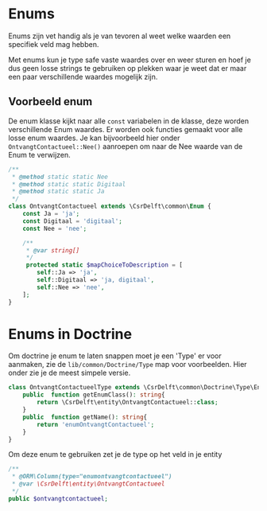 # Enums
Enums zijn vet handig als je van tevoren al weet welke waarden een specifiek veld mag hebben.

Met enums kun je type safe vaste waardes over en weer sturen en hoef je dus geen losse strings te gebruiken op plekken waar je weet dat er maar een paar verschillende waardes mogelijk zijn.

## Voorbeeld enum

De enum klasse kijkt naar alle `const` variabelen in de klasse, deze worden verschillende Enum waardes. Er worden ook functies gemaakt voor alle losse enum waardes. Je kan bijvoorbeeld hier onder `OntvangtContactueel::Nee()` aanroepen om naar de Nee waarde van de Enum te verwijzen.

```php
/**
 * @method static static Nee
 * @method static static Digitaal
 * @method static static Ja
 */
class OntvangtContactueel extends \CsrDelft\common\Enum {
	const Ja = 'ja';
	const Digitaal = 'digitaal';
	const Nee = 'nee';

	/**
	 * @var string[]
	 */
	 protected static $mapChoiceToDescription = [
		self::Ja => 'ja',
		self::Digitaal => 'ja, digitaal',
		self::Nee => 'nee',
	];
}
```

# Enums in Doctrine

Om doctrine je enum te laten snappen moet je een 'Type' er voor aanmaken, zie de `lib/common/Doctrine/Type` map voor voorbeelden. Hier onder zie je de meest simpele versie.

```php
class OntvangtContactueelType extends \CsrDelft\common\Doctrine\Type\EnumType {
    public  function getEnumClass(): string{
        return \CsrDelft\entity\OntvangtContactueel::class;
    }
    public  function getName(): string{
        return 'enumOntvangtContactueel';
    }
}
```

Om deze enum te gebruiken zet je de type op het veld in je entity

```php
/**
 * @ORM\Column(type="enumontvangtcontactueel")
 * @var \CsrDelft\entity\OntvangtContactueel
 */
public $ontvangtcontactueel;
```
